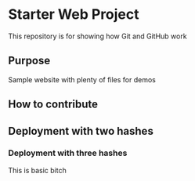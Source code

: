# Starter Web Project

This repository is for showing how Git and GitHub work

## Purpose

Sample website with plenty of files for demos

## How to contribute

## Deployment with two hashes
### Deployment with three hashes

This is basic bitch